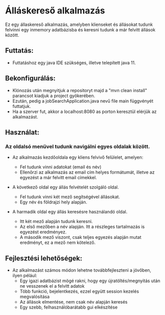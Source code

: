 # Álláskereső alkalmazás
Ez egy állaskereső alkalmazás, amelyben klienseket és állásokat tudunk felvinni egy inmemory adatbázisba és keresni tudunk a már felvitt állások között.
## Futtatás:
- Futtatáshoz egy java IDE szükséges, illetve telepített java 11.
## Bekonfigurálás:
- Klónozás után megnyitjuk a repositoryt majd a "mvn clean install" parancsot kiadjuk a project gyökerében.
- Ezután, pedig a jobSearchApplication.java nevű file main függvényét futtatjuk.
- Ha a szerver fut, akkor a localhost:8080 as porton keresztül elérjük az alkalmazást.
## Használat:
### Az oldalsó menüvel tudunk navigálni egyes oldalak között.
- Az alkalmazás kezdőoldala egy kliens felvivő felülelet, amelyen:
  - Fel tudunk vinni adatokat (email és név)
  - Ellenőrzi az alkalmazás az email cím helyes formátumát, illetve az egyezést a már felvitt email címekkel.
    
- A következő oldal egy állás felvételét szolgáló oldal.
  - Fel tudunk vinni két mező segítségével állásokat.
  - Egy név és földrajzi hely alapján.
    
- A harmadik oldal egy állás keresésre használandó oldal.
  - Itt két mező alapján tudunk keresni.
  - Az első mezőben a név alapján. Itt a részleges tartalmazás is egyezést eredményez.
  - A második mező viszont, csak teljes egyezés alapján mutat eredményt, ez a mező nem kötelező. 


## Fejlesztési lehetőségek:
- Az alkalmazást számos módon lehetne továbbfejleszteni a jövőben, ilyen pélául:
  - Egy igazi adatbázist mögé rakni, hogy egy újratöltés/megnyitás után ne vesszenek el a felvitt adatok
  - Több funkció, bejelentkezés, ezzel együtt session kezelés megvalósítása
  - Az állások elmentése, nem csak név alapján keresés
  - Egy szebb, felhasználóbarátabb gui elkészítése
